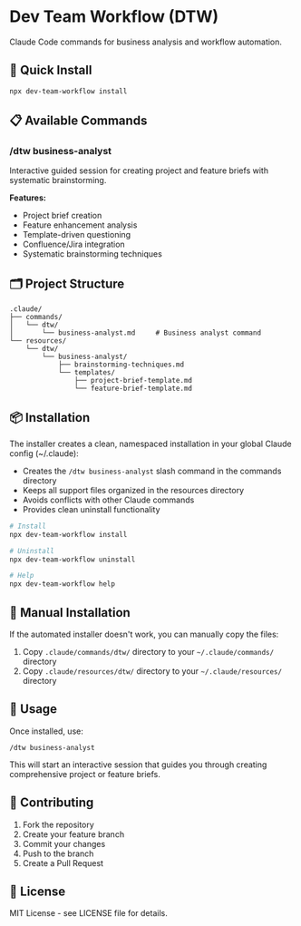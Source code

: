 # Dev Team Workflow (DTW)

Claude Code commands for business analysis and workflow automation.

## 🚀 Quick Install

```bash
npx dev-team-workflow install
```

## 📋 Available Commands

### /dtw business-analyst
Interactive guided session for creating project and feature briefs with systematic brainstorming.

**Features:**
- Project brief creation
- Feature enhancement analysis  
- Template-driven questioning
- Confluence/Jira integration
- Systematic brainstorming techniques

## 🗂️ Project Structure

```
.claude/
├── commands/
│   └── dtw/
│       └── business-analyst.md     # Business analyst command
└── resources/
    └── dtw/
        └── business-analyst/
            ├── brainstorming-techniques.md
            └── templates/
                ├── project-brief-template.md
                └── feature-brief-template.md
```

## 📦 Installation

The installer creates a clean, namespaced installation in your global Claude config (~/.claude):
- Creates the `/dtw business-analyst` slash command in the commands directory
- Keeps all support files organized in the resources directory
- Avoids conflicts with other Claude commands
- Provides clean uninstall functionality

```bash
# Install
npx dev-team-workflow install

# Uninstall  
npx dev-team-workflow uninstall

# Help
npx dev-team-workflow help
```

## 🔧 Manual Installation

If the automated installer doesn't work, you can manually copy the files:

1. Copy `.claude/commands/dtw/` directory to your `~/.claude/commands/` directory
2. Copy `.claude/resources/dtw/` directory to your `~/.claude/resources/` directory

## 🎯 Usage

Once installed, use:

```
/dtw business-analyst
```

This will start an interactive session that guides you through creating comprehensive project or feature briefs.

## 🤝 Contributing

1. Fork the repository
2. Create your feature branch
3. Commit your changes  
4. Push to the branch
5. Create a Pull Request

## 📄 License

MIT License - see LICENSE file for details.